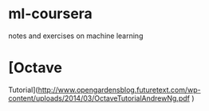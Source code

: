 # ml-coursera
notes and exercises on machine learning

# [Octave
Tutorial](http://www.opengardensblog.futuretext.com/wp-content/uploads/2014/03/OctaveTutorialAndrewNg.pdf
)
